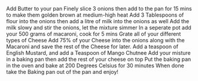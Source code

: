 Add Butter to your pan
Finely slice 3 onions then add to the pan for 15 mins to make them golden brown at medium-high heat
Add 3 Tablespoons of flour into the onions then add a litre of milk into the onions as well
Add the milk slowy and stir the onions, let the mixture simmer
In a seperate pot add your 500 grams of macaroni, cook for 5 mins
Grate all of your different types of Cheese
Add 75% of your Cheese into the onions along with the Macaroni and save the rest of the Cheese for later.
Add a teaspoon of English Mustard, and add a Teaspoon of Mango Chutnee
Add your misture in a baking pan then add the rest of your cheese on top
Put the baking pan in the oven and bake at 200 Degrees Celsius for 30 minutes
When done take the Baking pan out of the pan and enjoy!